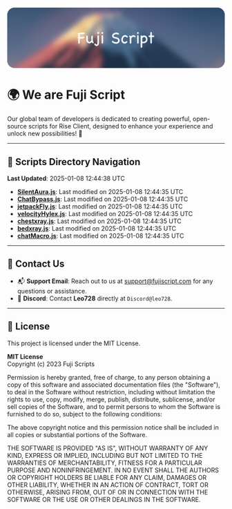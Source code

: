 ![Banner](.github/b.webp)

# 🌍 **We are Fuji Script**

Our global team of developers is dedicated to creating powerful, open-source scripts for Rise Client, designed to enhance your experience and unlock new possibilities! 🌟

---
<!-- SCRIPTS_NAVIGATION_START -->
## 📂 **Scripts Directory Navigation**

**Last Updated**: 2025-01-08 12:44:38 UTC

- **[SilentAura.js](scripts/SilentAura.js)**: Last modified on 2025-01-08 12:44:35 UTC
- **[ChatBypass.js](scripts/ChatBypass.js)**: Last modified on 2025-01-08 12:44:35 UTC
- **[jetpackFly.js](scripts/jetpackFly.js)**: Last modified on 2025-01-08 12:44:35 UTC
- **[velocityHylex.js](scripts/velocityHylex.js)**: Last modified on 2025-01-08 12:44:35 UTC
- **[chestxray.js](scripts/chestxray.js)**: Last modified on 2025-01-08 12:44:35 UTC
- **[bedxray.js](scripts/bedxray.js)**: Last modified on 2025-01-08 12:44:35 UTC
- **[chatMacro.js](scripts/chatMacro.js)**: Last modified on 2025-01-08 12:44:35 UTC

<!-- SCRIPTS_NAVIGATION_END -->

---

## 💬 **Contact Us**  
- 📬 **Support Email**: Reach out to us at [support@fujiscript.com](mailto:support@fujiscript.com) for any questions or assistance.  
- 💬 **Discord**: Contact **Leo728** directly at `Discord@leo728`.

---

## 📜 **License**

This project is licensed under the MIT License.  

**MIT License**  
Copyright (c) 2023 Fuji Scripts  

Permission is hereby granted, free of charge, to any person obtaining a copy of this software and associated documentation files (the "Software"), to deal in the Software without restriction, including without limitation the rights to use, copy, modify, merge, publish, distribute, sublicense, and/or sell copies of the Software, and to permit persons to whom the Software is furnished to do so, subject to the following conditions:  

The above copyright notice and this permission notice shall be included in all copies or substantial portions of the Software.  

THE SOFTWARE IS PROVIDED "AS IS", WITHOUT WARRANTY OF ANY KIND, EXPRESS OR IMPLIED, INCLUDING BUT NOT LIMITED TO THE WARRANTIES OF MERCHANTABILITY, FITNESS FOR A PARTICULAR PURPOSE AND NONINFRINGEMENT. IN NO EVENT SHALL THE AUTHORS OR COPYRIGHT HOLDERS BE LIABLE FOR ANY CLAIM, DAMAGES OR OTHER LIABILITY, WHETHER IN AN ACTION OF CONTRACT, TORT OR OTHERWISE, ARISING FROM, OUT OF OR IN CONNECTION WITH THE SOFTWARE OR THE USE OR OTHER DEALINGS IN THE SOFTWARE.  
